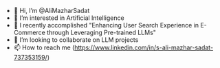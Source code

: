 - 👋 Hi, I’m @AliMazharSadat
- 👀 I’m interested in Artificial Intelligence
- 🌱 I recently accomplished "Enhancing User Search Experience in E-Commerce through Leveraging Pre-trained LLMs"
- 💞️ I’m looking to collaborate on LLM projects
- 📫 How to reach me (https://www.linkedin.com/in/s-ali-mazhar-sadat-737353159/)

<!---
AliMazharSadat/AliMazharSadat is a ✨ special ✨ repository because its `README.md` (this file) appears on your GitHub profile.
You can click the Preview link to take a look at your changes.
--->
